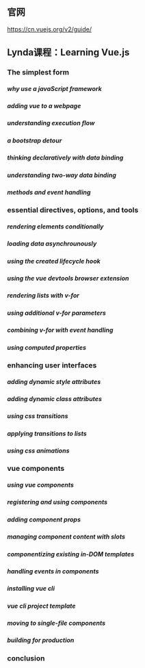 

## 官网

https://cn.vuejs.org/v2/guide/





## Lynda课程：Learning Vue.js

### The simplest form

##### why use a javaScript framework



##### adding vue to a webpage

##### understanding execution flow

##### a bootstrap detour

##### thinking declaratively with data binding

##### understanding two-way data binding

##### methods and event handling



### essential directives, options, and tools

##### rendering elements conditionally

##### loading data asynchrounously

##### using the created lifecycle hook

##### using the vue devtools browser extension

##### rendering lists with v-for

##### using additional v-for parameters

##### combining v-for with event handling

##### using computed properties



### enhancing user interfaces

##### adding dynamic style attributes

##### adding dynamic class attributes

##### using css transitions

##### applying transitions to lists

##### using css animations



### vue components

##### using vue components

##### registering and using components

##### adding component props

##### managing component content with slots

##### componentizing existing in-DOM templates

##### handling events in components

##### installing vue cli

##### vue cli project template

##### moving to single-file components

##### building for production



### conclusion























